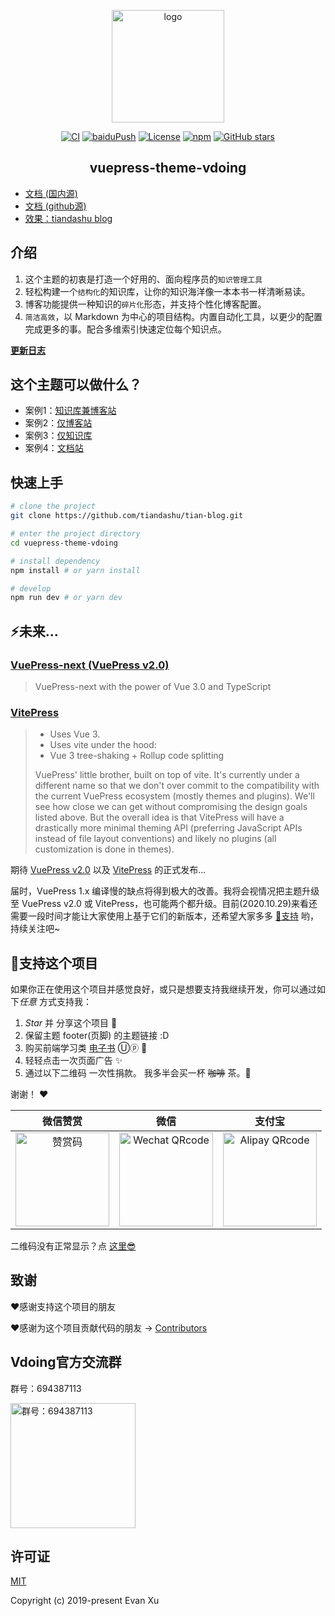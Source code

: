 <p align="center"><a href="https://tiandashu.com/" target="_blank" rel="noopener noreferrer"><img width="180" src="https://cdn.jsdelivr.net/gh/tiandashu/image_store/blog/20200409124835.png" alt="logo"></a></p>

<p align="center">
  <a href="https://github.com/tiandashu/tian-blog/actions?query=workflow%3ACI"><img src="https://github.com/tiandashu/tian-blog/workflows/CI/badge.svg" alt="CI"></a>
  <a href="https://github.com/tiandashu/tian-blog/actions?query=workflow%3AbaiduPush"><img src="https://github.com/tiandashu/tian-blog/workflows/baiduPush/badge.svg" alt="baiduPush"></a>
  <a href="https://github.com/tiandashu/tian-blog/blob/master/LICENSE"><img src="https://img.shields.io/github/license/tiandashu/tian-blog
" alt="License"></a>
  <a href="https://www.npmjs.com/package/vuepress-theme-vdoing"><img alt="npm" src="https://img.shields.io/npm/v/vuepress-theme-vdoing"></a>
  <a href="https://github.com/tiandashu/tian-blog/stargazers"><img src="https://img.shields.io/github/stars/tiandashu/tian-blog?logo=ReverbNation&logoColor=rgba(255,255,255,.6)" alt="GitHub stars"></a>



</p>

<h2 align="center">vuepress-theme-vdoing</h2>

* [文档 (国内源)](https://doc.tiandashu.com/)
* [文档 (github源)](https://tiandashu.github.io/vuepress-theme-vdoing-doc/)
* [效果：tiandashu blog](https://tiandashu.com/)


## 介绍
1. 这个主题的初衷是打造一个好用的、面向程序员的`知识管理工具`
2. 轻松构建一个`结构化`的知识库，让你的知识海洋像一本本书一样清晰易读。
3. 博客功能提供一种知识的`碎片化`形态，并支持个性化博客配置。
4. `简洁高效`，以 Markdown 为中心的项目结构。内置自动化工具，以更少的配置完成更多的事。配合多维索引快速定位每个知识点。

[**更新日志**](https://github.com/tiandashu/tian-blog/releases)

## 这个主题可以做什么？
* 案例1：[知识库兼博客站](https://tiandashu.com/)
* 案例2：[仅博客站](https://tiandashu.github.io/vdoing-demo-blog/)
* 案例3：[仅知识库](https://tiandashu.github.io/vdoing-demo-repository/)
* 案例4：[文档站](https://tiandashu.github.io/vuepress-theme-vdoing-doc/)


## 快速上手

```bash
# clone the project
git clone https://github.com/tiandashu/tian-blog.git

# enter the project directory
cd vuepress-theme-vdoing

# install dependency
npm install # or yarn install

# develop
npm run dev # or yarn dev
```
## ⚡️未来...

### [VuePress-next (VuePress v2.0)](https://github.com/vuepress/vuepress-next)
> VuePress-next with the power of Vue 3.0 and TypeScript

### [VitePress](https://github.com/vuejs/vitepress)

> * Uses Vue 3.
> * Uses vite under the hood:
> * Vue 3 tree-shaking + Rollup code splitting
>
> VuePress' little brother, built on top of vite. It's currently under a different name so that we don't over commit to the compatibility with the current VuePress ecosystem (mostly themes and plugins). We'll see how close we can get without compromising the design goals listed above. But the overall idea is that VitePress will have a drastically more minimal theming API (preferring JavaScript APIs instead of file layout conventions) and likely no plugins (all customization is done in themes).

期待 [VuePress v2.0](https://github.com/vuepress/vuepress-next) 以及 [VitePress](https://github.com/vuejs/vitepress) 的正式发布...

届时，VuePress 1.x 编译慢的缺点将得到极大的改善。我将会视情况把主题升级至 VuePress v2.0 或 VitePress，也可能两个都升级。目前(2020.10.29)来看还需要一段时间才能让大家使用上基于它们的新版本，还希望大家多多 [:sparkling_heart:支持](https://doc.tiandashu.com/pages/1b12ed/) 哟，持续关注吧~

## :sparkling_heart:支持这个项目

如果你正在使用这个项目并感觉良好，或只是想要支持我继续开发，你可以通过如下*任意* 方式支持我：

1. *Star* 并 分享这个项目 :rocket:
2. 保留主题 footer(页脚) 的主题链接 :D
3. 购买前端学习类 [电子书](https://github.com/tiandashu/blog-gitalk-comment/wiki/Front-end-Study) Ⓤⓟ 💯
4. 轻轻点击一次页面广告 ✨
5. 通过以下二维码 一次性捐款。 我多半会买一杯 ~~咖啡~~ 茶。:tea:

谢谢！ :heart:

| 微信赞赏 | 微信 | 支付宝 |
| :---: | :---: | :---: |
| <img src="https://cdn.jsdelivr.net/gh/tiandashu/image_store/blog/20200523131533.jpg" alt="赞赏码" width=150> | <img src="https://cdn.jsdelivr.net/gh/tiandashu/image_store/blog/20200410113708.jpg" alt="Wechat QRcode" width=150>| <img src="https://cdn.jsdelivr.net/gh/tiandashu/image_store/blog/20200410113707.jpg" alt="Alipay QRcode" width=150> |

二维码没有正常显示？点 [这里😎](https://doc.tiandashu.com/pages/1b12ed/)

## 致谢
:heart:感谢支持这个项目的朋友

:heart:感谢为这个项目贡献代码的朋友 → [Contributors](https://github.com/tiandashu/tian-blog/graphs/contributors)

## Vdoing官方交流群
群号：694387113

<img src="https://cdn.jsdelivr.net/gh/tiandashu/image_store/blog/20200712122307.jpg" alt="群号：694387113" width="200">

## 许可证
[MIT](https://github.com/tiandashu/tian-blog/blob/master/LICENSE)

Copyright (c) 2019-present Evan Xu

